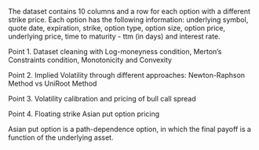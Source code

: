 The dataset contains 10 columns and a row for each option with a different strike price. Each option has the following information: underlying symbol, quote date, expiration, strike, option type, option size, option price, underlying price, time to maturity - ttm (in days) and interest rate.

Point 1. Dataset cleaning with Log-moneyness condition, Merton’s Constraints condition, Monotonicity and Convexity

Point 2. Implied Volatility through different approaches: Newton-Raphson Method vs UniRoot Method

Point 3. Volatility calibration and pricing of bull call spread

Point 4. Floating strike Asian put option pricing

Asian put option is a path-dependence option, in which the final payoff is a function of the underlying asset.
